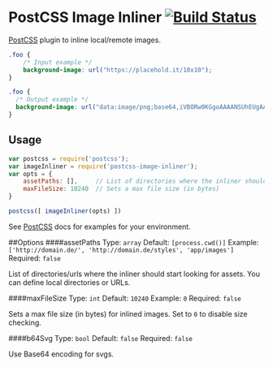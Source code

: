# PostCSS Image Inliner [![Build Status][ci-img]][ci]

[PostCSS] plugin to inline local/remote images.

[PostCSS]: https://github.com/postcss/postcss
[ci-img]:  https://travis-ci.org/bezoerb/postcss-image-inliner.svg
[ci]:      https://travis-ci.org/bezoerb/postcss-image-inliner

```css
.foo {
    /* Input example */
    background-image: url("https://placehold.it/10x10");
}
```

```css
.foo {
  /* Output example */
  background-image: url("data:image/png;base64,iVBORw0KGgoAAAANSUhEUgAAAAo ... ORK5CYII=");
}
```

## Usage

```js
var postcss = require('postcss');
var imageInliner = require('postcss-image-inliner');
var opts = {
    assetPaths: [],     // List of directories where the inliner should look for assets
    maxFileSize: 10240  // Sets a max file size (in bytes)
}

postcss([ imageInliner(opts) ])
```

See [PostCSS] docs for examples for your environment.

##Options
####assetPaths
Type: `array`
Default: `[process.cwd()]`
Example: `['http://domain.de/', 'http://domain.de/styles', 'app/images']`
Required: `false`

List of directories/urls where the inliner should start looking for assets.
You can define local directories or URLs.


####maxFileSize
Type: `int`
Default: `10240`
Example: `0`
Required: `false`

Sets a max file size (in bytes) for inlined images. Set to `0` to disable size checking.

####b64Svg
Type: `bool`
Default: `false`
Required: `false`

Use Base64 encoding for svgs.
